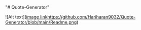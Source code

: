 "# Quote-Generator" 

![Alt text]([image link](https://github.com/Hariharan9032/Quote-Generator/blob/main/Readme.png)https://github.com/Hariharan9032/Quote-Generator/blob/main/Readme.png)
